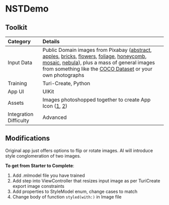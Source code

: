 # NSTDemo

## Toolkit

| Category | Details |
|:---|:---|
| Input Data | Public Domain images from Pixabay ([abstract](https://pixabay.com/illustrations/texture-abstract-structure-color-1909992/), [apples](https://pixabay.com/photos/apples-jonagold-healthy-food-490474/), [bricks](https://pixabay.com/photos/wall-stones-hauswand-structure-450106/), [flowers](https://pixabay.com/photos/hydrangea-flower-nature-beautiful-3659614/), [foliage](https://pixabay.com/photos/fall-foliage-autumn-leaves-october-111315/), [honeycomb](https://pixabay.com/photos/beehive-bees-honeycomb-honey-bee-337695/), [mosaic](https://pixabay.com/photos/mosaic-tiles-pattern-texture-3394375/), [nebula](https://pixabay.com/illustrations/universe-sky-star-space-cosmos-2742113/)), plus a mass of general images from something like the  [COCO Dataset](http://cocodataset.org/#home) or your own photographs |
| Training | Turi-Create, Python |
| App UI | UIKit |
| Assets | Images photoshopped together to create App Icon ([1](https://en.wikipedia.org/wiki/File:Tsunami_by_hokusai_19th_century.jpg), [2](https://commons.wikimedia.org/wiki/File:Van_Gogh_-_Starry_Night_-_Google_Art_Project.jpg)) |
| Integration Difficulty | Advanced |

## Modifications

Original app just offers options to flip or rotate images. AI will introduce style conglomeration of two images.

**To get from Starter to Complete**:

1. Add .mlmodel file you have trained
2. Add step into ViewController that resizes input image as per TuriCreate export image constraints
3. Add properties to StyleModel enum, change cases to match
4. Change body of function `styled(with:)` in Image file